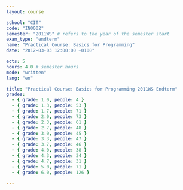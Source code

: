 ```yaml
---
layout: course

school: "CIT"
code: "IN0002"
semester: "2011WS" # refers to the year of the semester start
exam_type: "endterm"
name: "Practical Course: Basics for Programming"
date: "2012-03-03 12:00:00 +0100"

ects: 5
hours: 4.0 # semester hours
mode: "written"
lang: "en"

title: "Practical Course: Basics for Programming 2011WS Endterm"
grades:
  - { grade: 1.0, people: 4 }
  - { grade: 1.3, people: 53 }
  - { grade: 1.7, people: 71 }
  - { grade: 2.0, people: 73 }
  - { grade: 2.3, people: 61 }
  - { grade: 2.7, people: 48 }
  - { grade: 3.0, people: 45 }
  - { grade: 3.3, people: 47 }
  - { grade: 3.7, people: 46 }
  - { grade: 4.0, people: 38 }
  - { grade: 4.3, people: 34 }
  - { grade: 4.7, people: 31 }
  - { grade: 5.0, people: 71 }
  - { grade: 6.0, people: 126 }

---
```



